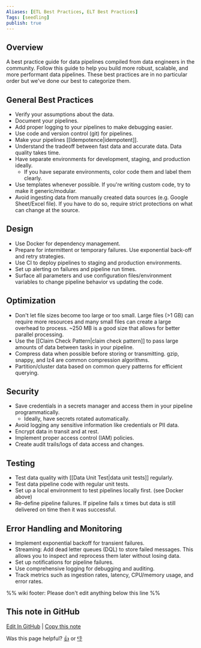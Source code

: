 ```yaml
---
Aliases: [ETL Best Practices, ELT Best Practices]
Tags: [seedling]
publish: true
---
```


## Overview

A best practice guide for data pipelines compiled from data engineers in the community. Follow this guide to help you build more robust, scalable, and more performant data pipelines. These best practices are in no particular order but we've done our best to categorize them.

## General Best Practices

- Verify your assumptions about the data.
- Document your pipelines.
- Add proper logging to your pipelines to make debugging easier.
- Use code and version control (git) for pipelines.
- Make your pipelines [[Idempotence|idempotent]].
- Understand the tradeoff between fast data and accurate data. Data quality takes time.
- Have separate environments for development, staging, and production ideally.
	- If you have separate environments, color code them and label them clearly.
- Use templates whenever possible. If you're writing custom code, try to make it generic/modular.
- Avoid ingesting data from manually created data sources (e.g. Google Sheet/Excel file). If you have to do so, require strict protections on what can change at the source.

## Design

- Use Docker for dependency management.
- Prepare for intermittent or temporary failures. Use exponential back-off and retry strategies.
- Use CI to deploy pipelines to staging and production environments.
- Set up alerting on failures and pipeline run times.
- Surface all parameters and use configuration files/environment variables to change pipeline behavior vs updating the code.

## Optimization

- Don't let file sizes become too large or too small. Large files (>1 GB) can require more resources and many small files can create a large overhead to process. ~250 MB is a good size that allows for better parallel processing.
- Use the [[Claim Check Pattern|claim check pattern]] to pass large amounts of data between tasks in your pipeline.
- Compress data when possible before storing or transmitting. gzip, snappy, and lz4 are common compression algorithms.
- Partition/cluster data based on common query patterns for efficient querying.

## Security

- Save credentials in a secrets manager and access them in your pipeline programmatically.
	- Ideally, have secrets rotated automatically.
- Avoid logging any sensitive information like credentials or PII data.
- Encrypt data in transit and at rest.
- Implement proper access control (IAM) policies.
- Create audit trails/logs of data access and changes.

## Testing

- Test data quality with [[Data Unit Test|data unit tests]] regularly.
- Test data pipeline code with regular unit tests.
- Set up a local environment to test pipelines locally first. (see Docker above)
- Re-define pipeline failures. If pipeline fails x times but data is still delivered on time then it was successful.

## Error Handling and Monitoring

- Implement exponential backoff for transient failures.
- Streaming: Add dead letter queues (DQL) to store failed messages. This allows you to inspect and reprocess them later without losing data.
- Set up notifications for pipeline failures.
- Use comprehensive logging for debugging and auditing.
- Track metrics such as ingestion rates, latency, CPU/memory usage, and error rates.

%% wiki footer: Please don't edit anything below this line %%

## This note in GitHub

<span class="git-footer">[Edit In GitHub](https://github.dev/data-engineering-community/data-engineering-wiki/blob/main/Guides/Data%20Pipeline%20Best%20Practices.md "git-hub-edit-note") | [Copy this note](https://raw.githubusercontent.com/data-engineering-community/data-engineering-wiki/main/Guides/Data%20Pipeline%20Best%20Practices.md "git-hub-copy-note")</span>

<span class="git-footer">Was this page helpful?
[👍](https://tally.so/r/mOaxjk?rating=Yes&url=https://dataengineering.wiki/Guides/Data%20Pipeline%20Best%20Practices) or [👎](https://tally.so/r/mOaxjk?rating=No&url=https://dataengineering.wiki/Guides/Data%20Pipeline%20Best%20Practices)</span>
